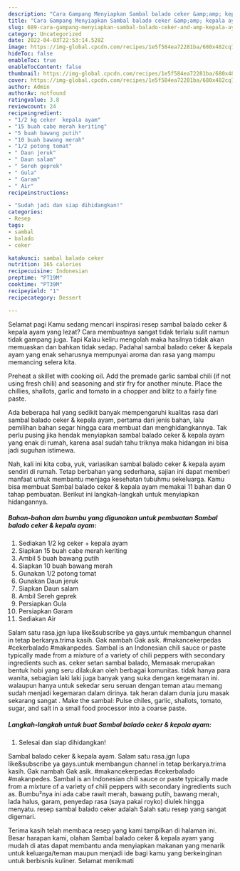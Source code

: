 ```yaml
---
description: "Cara Gampang Menyiapkan Sambal balado ceker &amp;amp; kepala ayam yang Enak"
title: "Cara Gampang Menyiapkan Sambal balado ceker &amp;amp; kepala ayam yang Enak"
slug: 689-cara-gampang-menyiapkan-sambal-balado-ceker-and-amp-kepala-ayam-yang-enak
category: Uncategorized
date: 2022-04-03T22:53:14.528Z
image: https://img-global.cpcdn.com/recipes/1e5f584ea72281ba/680x482cq70/sambal-balado-ceker-kepala-ayam-foto-resep-utama.jpg
hideToc: false
enableToc: true
enableTocContent: false
thumbnail: https://img-global.cpcdn.com/recipes/1e5f584ea72281ba/680x482cq70/sambal-balado-ceker-kepala-ayam-foto-resep-utama.jpg
cover: https://img-global.cpcdn.com/recipes/1e5f584ea72281ba/680x482cq70/sambal-balado-ceker-kepala-ayam-foto-resep-utama.jpg
author: Admin
authorAv: notfound
ratingvalue: 3.8
reviewcount: 24
recipeingredient:
- "1/2 kg ceker  kepala ayam"
- "15 buah cabe merah keriting"
- "5 buah bawang putih"
- "10 buah bawang merah"
- "1/2 potong tomat"
- " Daun jeruk"
- " Daun salam"
- " Sereh geprek"
- " Gula"
- " Garam"
- " Air"
recipeinstructions:

- "Sudah jadi dan siap dihidangkan!"
categories:
- Resep
tags:
- sambal
- balado
- ceker

katakunci: sambal balado ceker 
nutrition: 165 calories
recipecuisine: Indonesian
preptime: "PT19M"
cooktime: "PT39M"
recipeyield: "1"
recipecategory: Dessert

---
```



Selamat pagi Kamu sedang mencari inspirasi resep sambal balado ceker &amp; kepala ayam yang lezat? Cara membuatnya sangat tidak terlalu sulit namun tidak gampang juga. Tapi Kalau keliru mengolah maka hasilnya tidak akan memuaskan dan bahkan tidak sedap. Padahal sambal balado ceker &amp; kepala ayam yang enak seharusnya mempunyai aroma dan rasa yang mampu memancing selera kita.


Preheat a skillet with cooking oil. Add the premade garlic sambal chili (if not using fresh chili) and seasoning and stir fry for another minute. Place the chillies, shallots, garlic and tomato in a chopper and blitz to a fairly fine paste.

Ada beberapa hal yang sedikit banyak mempengaruhi kualitas rasa dari sambal balado ceker &amp; kepala ayam, pertama dari jenis bahan, lalu pemilihan bahan segar hingga cara membuat dan menghidangkannya. Tak perlu pusing jika hendak menyiapkan sambal balado ceker &amp; kepala ayam yang enak di rumah, karena asal sudah tahu triknya maka hidangan ini bisa jadi suguhan istimewa.


Nah, kali ini kita coba, yuk, variasikan sambal balado ceker &amp; kepala ayam sendiri di rumah. Tetap berbahan yang sederhana, sajian ini dapat memberi manfaat untuk membantu menjaga kesehatan tubuhmu sekeluarga. Kamu bisa membuat Sambal balado ceker &amp; kepala ayam memakai 11 bahan dan 0 tahap pembuatan. Berikut ini langkah-langkah untuk menyiapkan hidangannya.

<!--inarticleads1-->

##### Bahan-bahan dan bumbu yang digunakan untuk pembuatan Sambal balado ceker &amp; kepala ayam:

1. Sediakan 1/2 kg ceker + kepala ayam
1. Siapkan 15 buah cabe merah keriting
1. Ambil 5 buah bawang putih
1. Siapkan 10 buah bawang merah
1. Gunakan 1/2 potong tomat
1. Gunakan  Daun jeruk
1. Siapkan  Daun salam
1. Ambil  Sereh geprek
1. Persiapkan  Gula
1. Persiapkan  Garam
1. Sediakan  Air


Salam satu rasa.jgn lupa like&amp;subscribe ya gays.untuk membangun channel in tetap berkarya.trima kasih. Gak nambah Gak asik. #makancekerpedas #cekerbalado #makanpedes. Sambal is an Indonesian chili sauce or paste typically made from a mixture of a variety of chili peppers with secondary ingredients such as. ceker setan sambal balado, Memasak merupakan bentuk hobi yang seru dilakukan oleh berbagai komunitas. tidak hanya para wanita, sebagian laki laki juga banyak yang suka dengan kegemaran ini. walaupun hanya untuk sekedar seru seruan dengan teman atau memang sudah menjadi kegemaran dalam dirinya. tak heran dalam dunia juru masak sekarang sangat . Make the sambal: Pulse chiles, garlic, shallots, tomato, sugar, and salt in a small food processor into a coarse paste. 

<!--inarticleads2-->

##### Langkah-langkah untuk buat Sambal balado ceker &amp; kepala ayam:


1. Selesai dan siap dihidangkan!

Sambal balado ceker &amp; kepala ayam. Salam satu rasa.jgn lupa like&amp;subscribe ya gays.untuk membangun channel in tetap berkarya.trima kasih. Gak nambah Gak asik. #makancekerpedas #cekerbalado #makanpedes. Sambal is an Indonesian chili sauce or paste typically made from a mixture of a variety of chili peppers with secondary ingredients such as. Bumbu²nya ini ada cabe rawit merah, bawang putih, bawang merah, lada halus, garam, penyedap rasa (saya pakai royko) diulek hingga menyatu. resep sambal balado ceker adalah Salah satu resep yang sangat digemari. 

Terima kasih telah membaca resep yang kami tampilkan di halaman ini. Besar harapan kami, olahan Sambal balado ceker &amp; kepala ayam yang mudah di atas dapat membantu anda menyiapkan makanan yang menarik untuk keluarga/teman maupun menjadi ide bagi kamu yang berkeinginan untuk berbisnis kuliner. Selamat menikmati
